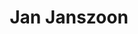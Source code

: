 ---
title: 'Jan Janszoon'
description: 'Stelt Niets voor.'
keyword: 'Causa sui'
pseudonym: true
image: 8aecc8f5-dedb-4c06-9e29-11fd0a2e2ac1.jpg
---